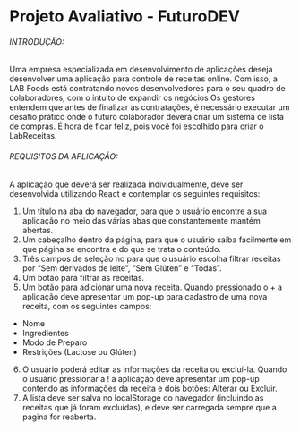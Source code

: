 # Projeto Avaliativo - FuturoDEV

###### INTRODUÇÃO:

Uma empresa especializada em desenvolvimento de aplicações deseja desenvolver uma aplicação para controle de receitas online. Com isso, a LAB Foods está contratando novos desenvolvedores para o seu quadro de colaboradores, com o intuito de expandir os negócios Os gestores entendem que antes de finalizar as contratações, é necessário executar um desafio prático onde o futuro colaborador deverá criar um sistema de lista de compras. É hora de ficar feliz, pois você foi escolhido para criar o LabReceitas.

###### REQUISITOS DA APLICAÇÃO:

A aplicação que deverá ser realizada individualmente, deve ser desenvolvida utilizando React e contemplar os seguintes requisitos: <br/>

1. Um título na aba do navegador, para que o usuário encontre a sua aplicação no meio das várias abas que constantemente mantém abertas.
2. Um cabeçalho dentro da página, para que o usuário saiba facilmente em que página se encontra e do que se trata o conteúdo.
3. Três campos de seleção no para que o usuário escolha filtrar receitas por “Sem derivados de leite”, “Sem Glúten” e “Todas”.
4. Um botão para filtrar as receitas.
5. Um botão para adicionar uma nova receita. Quando pressionado o + a aplicação deve apresentar um pop-up para cadastro de uma nova receita, com os seguintes campos:

- Nome
- Ingredientes
- Modo de Preparo
- Restrições (Lactose ou Glúten)

6. O usuário poderá editar as informações da receita ou excluí-la. Quando o usuário pressionar a ! a aplicação deve apresentar um pop-up contendo as informações da receita e dois botões: Alterar ou Excluir.
7. A lista deve ser salva no localStorage do navegador (incluindo as receitas que já foram excluídas), e deve ser carregada sempre que a página for reaberta.
